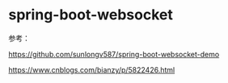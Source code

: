 # spring-boot-websocket

参考：

https://github.com/sunlongv587/spring-boot-websocket-demo

https://www.cnblogs.com/bianzy/p/5822426.html

